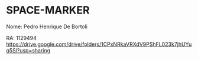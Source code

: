 # SPACE-MARKER
Nome: Pedro Henrique De Bortoli

RA: 1129494
https://drive.google.com/drive/folders/1CPxNRkaVRXdV9PShFL023k7jhUYuq5Sl?usp=sharing

